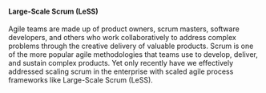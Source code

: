 #### Large-Scale Scrum (LeSS)

Agile teams are made up of product owners, scrum masters, software developers, and others who work collaboratively to address complex problems through the creative delivery of valuable products. Scrum is one of the more popular agile methodologies that teams use to develop, deliver, and sustain complex products. Yet only recently have we effectively addressed scaling scrum in the enterprise with scaled agile process frameworks like Large-Scale Scrum (LeSS).